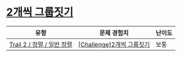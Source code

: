# [2개씩 그룹짓기](https://www.codetree.ai/trails/complete/curated-cards/challenge-group-of-pairs)

|유형|문제 경험치|난이도|
|---|---|---|
|[Trail 2 / 정렬 / 일반 정렬](https://www.codetree.ai/trail-info/novice-mid/)|[[Challenge]2개씩 그룹짓기](https://www.codetree.ai/trails/complete/curated-cards/challenge-group-of-pairs/)|보통|

